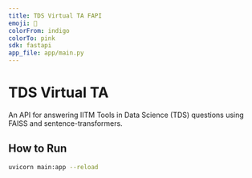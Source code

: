 ```yaml
---
title: TDS Virtual TA FAPI
emoji: 🤖
colorFrom: indigo
colorTo: pink
sdk: fastapi
app_file: app/main.py
---
```

# TDS Virtual TA

An API for answering IITM Tools in Data Science (TDS) questions using FAISS and sentence-transformers.

## How to Run

```bash
uvicorn main:app --reload
